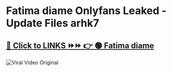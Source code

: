 
 # Fatima diame Onlyfans Leaked - Update Files arhk7

## <h2><a href="https://clipsfans.com/Fatima_diame&ref=git">🔗 Click to LINKS ⏩⏩ 👉 🟢 Fatima diame </a></h2>

<a href="https://clipsfans.com/Fatima_diame&ref=git" rel="nofollow" data-target="animated-image.originalLink"><img src="https://i.ibb.co.com/xMMVF88/686577567.gif" alt="Viral Video Original" style="max-width: 100%; display: inline-block;" data-target="animated-image.originalImage"></a>

